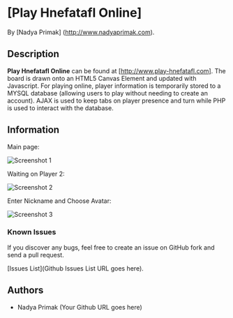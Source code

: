 # [Play Hnefatafl Online] 


By [Nadya Primak] (http://www.nadyaprimak.com).


## Description
**Play Hnefatafl Online** can be found at [http://www.play-hnefatafl.com]. The board is drawn onto an HTML5 Canvas Element and updated with Javascript. For playing online, player information is temporarily stored to a MYSQL database (allowing users to play without needing to create an account). AJAX is used to keep tabs on player presence and turn while PHP is used to interact with the database. 



## Information

Main page:

![Screenshot 1](http://s15.postimg.org/d3eq7inkb/Screen_Shot_2015_07_29_at_6_34_05_PM.png)

Waiting on Player 2:

![Screenshot 2](http://s4.postimg.org/too7h9hml/Screen_Shot_2015_07_29_at_6_34_43_PM.png)

Enter Nickname and Choose Avatar:

![Screenshot 3](http://s15.postimg.org/eqrd8tzgr/Screen_Shot_2015_07_29_at_6_34_20_PM.png)


### Known Issues

If you discover any bugs, feel free to create an issue on GitHub fork and
send a pull request.

[Issues List](Github Issues List URL goes here).

## Authors

* Nadya Primak (Your Github URL goes here)

